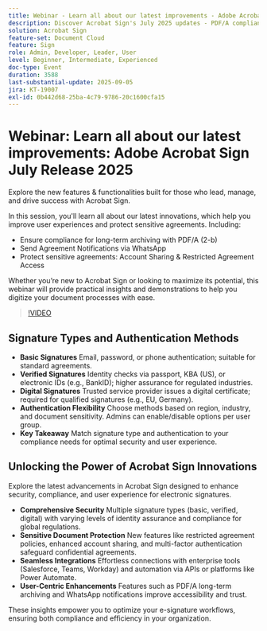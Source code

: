 ```yaml
---
title: Webinar - Learn all about our latest improvements - Adobe Acrobat Sign July Release 2025
description: Discover Acrobat Sign's July 2025 updates - PDF/A compliance, WhatsApp notifications, and enhanced agreement security for leaders and admins.
solution: Acrobat Sign
feature-set: Document Cloud
feature: Sign
role: Admin, Developer, Leader, User
level: Beginner, Intermediate, Experienced
doc-type: Event
duration: 3588
last-substantial-update: 2025-09-05
jira: KT-19007
exl-id: 0b442d68-25ba-4c79-9786-20c1600cfa15
---
```

# Webinar: Learn all about our latest improvements: Adobe Acrobat Sign July Release 2025

Explore the new features & functionalities built for those who lead, manage, and drive success with Acrobat Sign. 

In this session, you'll learn all about our latest innovations, which help you improve user experiences and protect sensitive agreements. Including: 

* Ensure compliance for long-term archiving with PDF/A (2-b) 
* Send Agreement Notifications via WhatsApp 
* Protect sensitive agreements: Account Sharing & Restricted Agreement Access 

Whether you’re new to Acrobat Sign or looking to maximize its potential, this webinar will provide practical insights and demonstrations to help you digitize your document processes with ease.

>[!VIDEO](https://video.tv.adobe.com/v/3473003/?learn=on&enablevpops)

## Signature Types and Authentication Methods

* **Basic Signatures** Email, password, or phone authentication; suitable for standard agreements.
* **Verified Signatures** Identity checks via passport, KBA (US), or electronic IDs (e.g., BankID); higher assurance for regulated industries.
* **Digital Signatures** Trusted service provider issues a digital certificate; required for qualified signatures (e.g., EU, Germany).
* **Authentication Flexibility** Choose methods based on region, industry, and document sensitivity. Admins can enable/disable options per user group.
* **Key Takeaway** Match signature type and authentication to your compliance needs for optimal security and user experience.

## Unlocking the Power of Acrobat Sign Innovations

Explore the latest advancements in Acrobat Sign designed to enhance security, compliance, and user experience for electronic signatures.

* **Comprehensive Security** Multiple signature types (basic, verified, digital) with varying levels of identity assurance and compliance for global regulations.
* **Sensitive Document Protection** New features like restricted agreement policies, enhanced account sharing, and multi-factor authentication safeguard confidential agreements.
* **Seamless Integrations** Effortless connections with enterprise tools (Salesforce, Teams, Workday) and automation via APIs or platforms like Power Automate.
* **User-Centric Enhancements** Features such as PDF/A long-term archiving and WhatsApp notifications improve accessibility and trust.

These insights empower you to optimize your e-signature workflows, ensuring both compliance and efficiency in your organization.
